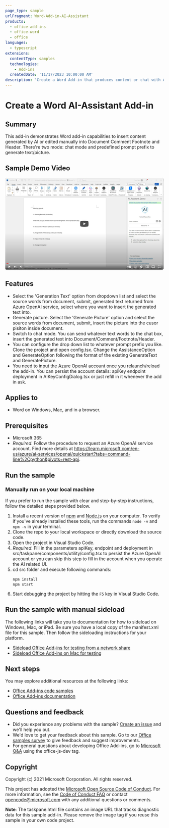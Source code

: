 ```yaml
---
page_type: sample
urlFragment: Word-Add-in-AI-Assistant
products:
  - office-add-ins
  - office-word
  - office
languages:
  - typescript
extensions:
  contentType: samples
  technologies:
    - Add-ins
  createdDate: '11/17/2023 10:00:00 AM'
description: 'Create a Word Add-in that produces content or chat with AI to assit your writting.'
---
```


# Create a Word AI-Assistant Add-in 

## Summary

This add-in demonstrates Word add-in capabilities to insert content generated by AI or edited manually into Document Comment Footnote and Header. There're two mode: chat mode and predefined prompt prefix to generate text/picture.

## Sample Demo Video

[![Watch the video](https://github.com/OfficeDev/Word-Scenario-based-Add-in-Samples/blob/main/Word-Add-in-AI-Assistant/assets/AI-Assistant-Demo-Video-Cover.png)](https://www.youtube.com/watch?v=VLTBKr9SDz0&t=1s)

## Features
- Select the 'Generation Text' option from dropdown list and select the source words from document, submit, generated text returned from Azure OpenAI service, select where you want to insert the generated text into.
- Generate picture. Select the 'Generate Picture' option and select the source words from document, submit, insert the picture into the cusor pisiton inside document.
- Switch to chat mode. You can send whatever text words to the chat box, insert the generated text into Document/Comment/Footnote/Header.
- You can configure the drop down list to whatever prompt prefix you like. Clone the project and open config.tsx. Change the AssistanceOption and GenerateOption following the format of the existing GenerateText and GeneratePicture.
- You need to input the Azure OpenAI account once you relaunch/reload the add-in. You can persist the account details: apiKey endpoint deployment in AIKeyConfigDialog.tsx or just refill in it whenever the add in ask.

## Applies to
- Word on Windows, Mac, and in a browser.

## Prerequisites
- Microsoft 365
- *Required*: Follow the procedure to request an Azure OpenAI service account. Find more details at https://learn.microsoft.com/en-us/azure/ai-services/openai/quickstart?tabs=command-line%2Cpython&pivots=rest-api.

## Run the sample

### Manually run on your local machine
If you prefer to run the sample with clear and step-by-step instructions, follow the detailed steps provided below.
1. Install a recent version of [npm](https://www.npmjs.com/get-npm) and [Node.js](https://nodejs.org/) on your computer. To verify if you've already installed these tools, run the commands `node -v` and `npm -v` in your terminal.
1. Clone the repo to your local workspace or directly download the source code.
1. Open the project in Visual Studio Code.
1. *Required*: Fill in the parameters apiKey, endpoint and deployment in src/taskpane/components/utility/config.tsx to persist the Azure OpenAI account or you can skip this step to fill in the account when you operate the AI related UI.
1. cd src folder and execute following commands:
    ```console
    npm install
    npm start
    ```
1. Start debugging the project by hitting the `F5` key in Visual Studio Code.

## Run the sample with manual sideload
The following links will take you to documentation for how to sideload on Windows, Mac, or iPad. Be sure you have a local copy of the manifest.xml file for this sample. Then follow the sideloading instructions for your platform.

- [Sideload Office Add-ins for testing from a network share](https://learn.microsoft.com/office/dev/add-ins/testing/create-a-network-shared-folder-catalog-for-task-pane-and-content-add-ins)
- [Sideload Office Add-ins on Mac for testing](https://learn.microsoft.com/office/dev/add-ins/testing/sideload-an-office-add-in-on-mac)

## Next steps
You may explore additional resources at the following links:
- [Office Add-ins code samples](https://github.com/OfficeDev/Office-Add-in-samples)
- [Office Add-ins documentation](https://learn.microsoft.com/en-us/office/dev/add-ins/)

## Questions and feedback
- Did you experience any problems with the sample? [Create an issue](https://github.com/OfficeDev/Office-Add-in-samples/issues/new/choose) and we'll help you out.
- We'd love to get your feedback about this sample. Go to our [Office samples survey](https://forms.office.com/Pages/ResponsePage.aspx?id=v4j5cvGGr0GRqy180BHbR8GFRbAYEV9Hmqgjcbr7lOdUNVAxQklNRkxCWEtMMFRFN0xXUFhYVlc5Ni4u) to give feedback and suggest improvements.
- For general questions about developing Office Add-ins, go to [Microsoft Q&A](https://learn.microsoft.com/answers/topics/office-js-dev.html) using the office-js-dev tag.

## Copyright
Copyright (c) 2021 Microsoft Corporation. All rights reserved.

This project has adopted the [Microsoft Open Source Code of Conduct](https://opensource.microsoft.com/codeofconduct/). For more information, see the [Code of Conduct FAQ](https://opensource.microsoft.com/codeofconduct/faq/) or contact [opencode@microsoft.com](mailto:opencode@microsoft.com) with any additional questions or comments.

**Note**: The taskpane.html file contains an image URL that tracks diagnostic data for this sample add-in. Please remove the image tag if you reuse this sample in your own code project.

